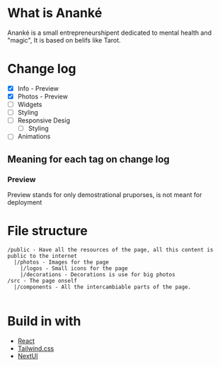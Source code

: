 # What is Ananké

Ananké is a small entrepreneurshipent dedicated to mental health and "magic", It is based on belifs like Tarot.

# Change log

* [X] Info - Preview
* [X] Photos - Preview
* [ ] Widgets
* [ ] Styling
* [ ] Responsive Desig
  * [ ] Styling
* [ ] Animations

## Meaning for each tag on change log

### Preview

Preview stands for only demostrational pruporses, is not meant for deployment

# File structure

```
/public - Have all the resources of the page, all this content is public to the internet
  |/photos - Images for the page
    |/logos - Small icons for the page
    |/decorations - Decorations is use for big photos
/src - The page onself
  |/components - All the intercambiable parts of the page.


```

# Build in with

* [React](React.md)
* [Tailwind.css](https://tailwindcss.com/)
* [NextUI](https://nextui.org/)
